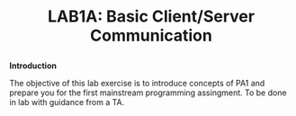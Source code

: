 # <p align="center">LAB1A: Basic Client/Server Communication<p>

**Introduction**

The objective of this lab exercise is to introduce concepts of PA1 and prepare you for the first mainstream programming assingment. To be done in lab with guidance from a TA.
